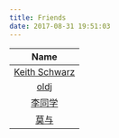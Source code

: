```yaml
---
title: Friends
date: 2017-08-31 19:51:03
---
```

| Name |
|:-------------:|
| [Keith Schwarz](http://www.keithschwarz.com/)      |
| [oldj](https://oldj.net/)     |
| [李同学](https://virusdefender.net/) | 
| [莫与](http://dongshuyan.top/) | 

